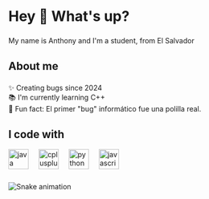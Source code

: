 <h1 align="left">Hey 👋 What's up?</h1>

###

<p align="left">My name is Anthony and I'm a student, from El Salvador</p>

###

<h2 align="left">About me</h2>

###

<p align="left">✨ Creating bugs since 2024<br>📚 I'm currently learning C++ <br>🎲 Fun fact: El primer "bug" informático fue una polilla real.</p>

###

<h2 align="left">I code with</h2>

<div align="left">
  <img src="https://cdn.jsdelivr.net/gh/devicons/devicon/icons/java/java-original.svg" height="40" alt="java logo"  />
  <img width="12" />
  <img src="https://cdn.jsdelivr.net/gh/devicons/devicon/icons/cplusplus/cplusplus-original.svg" height="40" alt="cplusplus logo"  />
  <img width="12" />
  <img src="https://cdn.jsdelivr.net/gh/devicons/devicon/icons/python/python-original.svg" height="40" alt="python logo"  />
  <img width="12" />
  <img src="https://cdn.jsdelivr.net/gh/devicons/devicon/icons/javascript/javascript-original.svg" height="40" alt="javascript logo"  />
</div>

###

<img src="https://raw.githubusercontent.com/Tony162wbwd/Tony162wbwd/output/snake.svg" alt="Snake animation" />

###